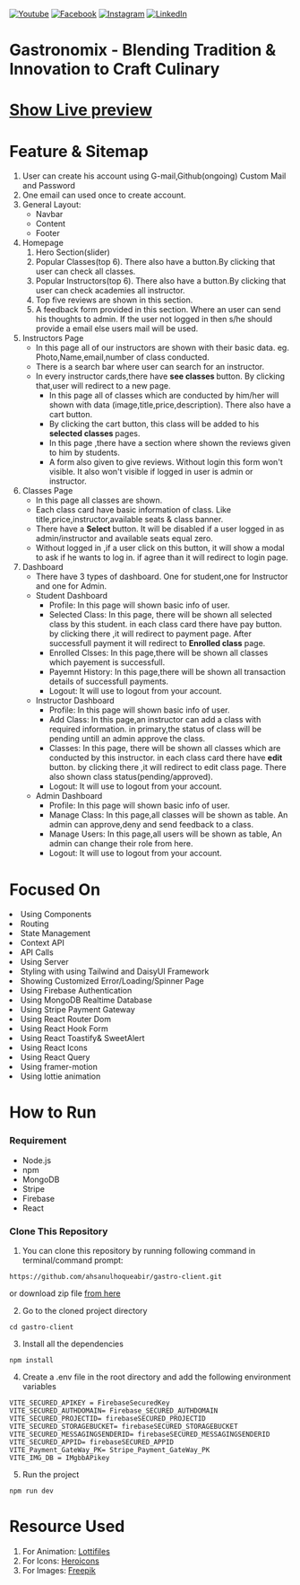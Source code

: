 [![Youtube][youtube-shield]][youtube-url]
[![Facebook][facebook-shield]][facebook-url]
[![Instagram][instagram-shield]][instagram-url]
[![LinkedIn][linkedin-shield]][linkedin-url]

# Gastronomix - Blending Tradition & Innovation to Craft Culinary

# [Show Live preview](https://gastronomixx.netlify.app/)

# Feature & Sitemap

1. User can create his account using G-mail,Github(ongoing) Custom Mail and Password
2. One email can used once to create account.
3. General Layout:
   - Navbar
   - Content
   - Footer
4. Homepage
   1. Hero Section(slider)
   2. Popular Classes(top 6). There also have a button.By clicking that user can check all classes.
   3. Popular Instructors(top 6). There also have a button.By clicking that user can check academies all instructor.
   4. Top five reviews are shown in this section.
   5. A feedback form provided in this section. Where an user can send his thoughts to admin. If the user not logged in then s/he should provide a email else users mail will be used.
5. Instructors Page
   - In this page all of our instructors are shown with their basic data. eg. Photo,Name,email,number of class conducted.
   - There is a search bar where user can search for an instructor.
   - In every instructor cards,there have <b>see classes </b> button. By clicking that,user will redirect to a new page.
     - In this page all of classes which are conducted by him/her will shown with data (image,title,price,description). There also have a cart button.
     - By clicking the cart button, this class will be added to his <b> selected classes </b> pages.
     - In this page ,there have a section where shown the reviews given to him by students.
     - A form also given to give reviews. Without login this form won't visible. It also won't visible if logged in user is admin or instructor.
6. Classes Page
   - In this page all classes are shown.
   - Each class card have basic information of class. Like title,price,instructor,available seats & class banner.
   - There have a <b>Select </b> button. It will be disabled if a user logged in as admin/instructor and available seats equal zero.
   - Without logged in ,if a user click on this button, it will show a modal to ask if he wants to log in. if agree than it will redirect to login page.
7. Dashboard
   - There have 3 types of dashboard. One for student,one for Instructor and one for Admin.
   - Student Dashboard
     - Profile: In this page will shown basic info of user.
     - Selected Class: In this page, there will be shown all selected class by this student. in each class card there have pay button. by clicking there ,it will redirect to payment page. After successfull payment it will redirect to <b>Enrolled class</b> page.
     - Enrolled Clsses: In this page,there will be shown all classes which payement is successfull.
     - Payemnt History: In this page,there will be shown all transaction details of successfull payments.
     - Logout: It will use to logout from your account.
   - Instructor Dashboard
     - Profile: In this page will shown basic info of user.
     - Add Class: In this page,an instructor can add a class with required information. in primary,the status of class will be pending untill an admin approve the class.
     - Classes: In this page, there will be shown all classes which are conducted by this instructor. in each class card there have <b>edit</b> button. by clicking there ,it will redirect to edit class page. There also shown class status(pending/approved).
     - Logout: It will use to logout from your account.
   - Admin Dashboard
     - Profile: In this page will shown basic info of user.
     - Manage Class: In this page,all classes will be shown as table. An admin can approve,deny and send feedback to a class.
     - Manage Users: In this page,all users will be shown as table, An admin can change their role from here.
     - Logout: It will use to logout from your account.

# Focused On

<li> Using Components
<li> Routing
<li> State Management
<li> Context API
<li> API Calls
<li> Using Server
<li> Styling with using Tailwind and DaisyUI Framework
<li> Showing Customized Error/Loading/Spinner Page
<li> Using Firebase Authentication
<li> Using MongoDB Realtime Database
<li> Using Stripe Payment Gateway
<li> Using React Router Dom
<li> Using React Hook Form
<li> Using React Toastify& SweetAlert
<li> Using React Icons
<li> Using React Query
<li> Using framer-motion
<li> Using lottie animation

<br>

# How to Run

### Requirement

- Node.js
- npm
- MongoDB
- Stripe
- Firebase
- React

### Clone This Repository

1. You can clone this repository by running following command in terminal/command prompt:

```
https://github.com/ahsanulhoqueabir/gastro-client.git
```

or download zip file [from here](https://github.com/ahsanulhoqueabir/gastro-client)

2. Go to the cloned project directory

```
cd gastro-client
```

3. Install all the dependencies

```
npm install
```

4. Create a .env file in the root directory and add the following environment variables

```
VITE_SECURED_APIKEY = FirebaseSecuredKey
VITE_SECURED_AUTHDOMAIN= Firebase_SECURED_AUTHDOMAIN
VITE_SECURED_PROJECTID= firebaseSECURED_PROJECTID
VITE_SECURED_STORAGEBUCKET= firebaseSECURED_STORAGEBUCKET
VITE_SECURED_MESSAGINGSENDERID= firebaseSECURED_MESSAGINGSENDERID
VITE_SECURED_APPID= firebaseSECURED_APPID
VITE_Payment_GateWay_PK= Stripe_Payment_GateWay_PK
VITE_IMG_DB = IMgbbAPikey
```

5. Run the project

```
npm run dev
```

# Resource Used

1. For Animation: [Lottifiles](https://lottiefiles.com)
2. For Icons: [Heroicons](https://heroicons.com/)
3. For Images: [Freepik](freepik.com/ai/image-generator/)

<!-- Social Media Link -->

[youtube-shield]: https://img.shields.io/badge/-Youtube-black.svg?style=flat-square&logo=youtube&color=555&logoColor=white
[youtube-url]: https://youtube.com/@AhsanulAbir
[facebook-shield]: https://img.shields.io/badge/-Facebook-black.svg?style=flat-square&logo=facebook&color=555&logoColor=white
[facebook-url]: https://facebook.com/mdahsanulhoqueabir
[instagram-shield]: https://img.shields.io/badge/-Instagram-black.svg?style=flat-square&logo=instagram&color=555&logoColor=white
[instagram-url]: https://instagram.com/Ahsanul.H.abir
[linkedin-shield]: https://img.shields.io/badge/-LinkedIn-black.svg?style=flat-square&logo=linkedin&colorB=555
[linkedin-url]: https://linkedin.com/in/AhsanulHoqueAbir

```

```
